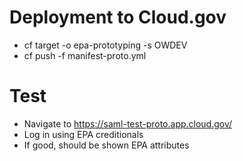 # Deployment to Cloud.gov
 - cf target -o epa-prototyping -s OWDEV
 - cf push -f manifest-proto.yml

# Test
- Navigate to https://saml-test-proto.app.cloud.gov/
- Log in using EPA creditionals 
- If good, should be shown EPA attributes
